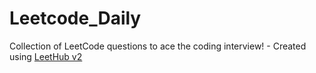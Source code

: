 # Leetcode_Daily
Collection of LeetCode questions to ace the coding interview! - Created using [LeetHub v2](https://github.com/arunbhardwaj/LeetHub-2.0)
